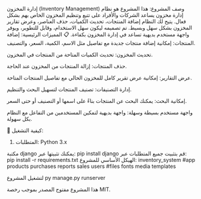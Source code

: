 إدارة المخزون (Inventory Management)
وصف المشروع:
هذا المشروع هو نظام إدارة مخزون يساعد الشركات والأفراد على تتبع وتنظيم المخزون الخاص بهم بشكل فعال. يتيح لك النظام إضافة المنتجات، تحديث الكميات، حذف العناصر، وعرض تقارير المخزون بشكل سهل وبسيط. تم تصميمه ليكون سهل الاستخدام، وقابل للتطوير، ويوفر واجهة مستخدم بديهية تساعد في إدارة المخزون بكفاءة.
📋 المميزات الرئيسية:
إضافة المنتجات: إمكانية إضافة منتجات جديدة مع تفاصيل مثل الاسم، الكمية، السعر، والتصنيف.

تحديث المخزون: تحديث الكميات المتاحة من المنتجات في المخزون.

حذف المنتجات: إزالة المنتجات من المخزون عند الحاجة.

عرض التقارير: إمكانية عرض تقرير كامل للمخزون الحالي مع تفاصيل المنتجات المتاحة.

إدارة التصنيفات: تصنيف المنتجات لتسهيل البحث والتنظيم.

إمكانية البحث: يمكنك البحث عن المنتجات بناءً على اسمها أو التصنيف أو حتى السعر.

واجهة مستخدم بسيطة وسهلة: واجهة بديهية لتمكين المستخدمين من التفاعل مع النظام بكل سهولة.

🚀 كيفية التشغيل:
1. المتطلبات:
Python 3.x

مكتبة django يمكنك تثبيتها عبر:
pip install django 
قم بتثبيت جميع المتطلبات عبر:
pip install -r requirements.txt
الهيكل الأساسي للمشروع: 
inventory_system 
 #app
 products
 purchases
 reports
 sales
 users
  #files
  fonts
  media
  templates

  لتشغيل المشروع 
  py manage.py runserver


  هذا المشروع مفتوح المصدر بموجب رخصة MIT. 

